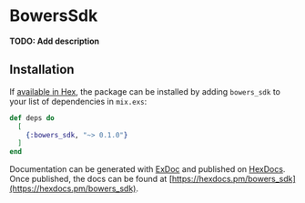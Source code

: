 # BowersSdk

**TODO: Add description**

## Installation

If [available in Hex](https://hex.pm/docs/publish), the package can be installed
by adding `bowers_sdk` to your list of dependencies in `mix.exs`:

```elixir
def deps do
  [
    {:bowers_sdk, "~> 0.1.0"}
  ]
end
```

Documentation can be generated with [ExDoc](https://github.com/elixir-lang/ex_doc)
and published on [HexDocs](https://hexdocs.pm). Once published, the docs can
be found at [https://hexdocs.pm/bowers_sdk](https://hexdocs.pm/bowers_sdk).

